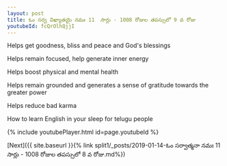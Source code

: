 ```yaml
---
layout: post
title: ఓం సర్వ విఖ్యాతయై నమః 11  సార్లు - 1008 రోజుల తపస్సులో 9 వ రోజు
youtubeId: fcQrOlhQjjI
---
```

 
 
Helps get goodness, bliss and peace and God's blessings
 
Helps remain focused, help generate inner energy 
 
Helps boost physical and mental health 
 
Helps remain grounded and generates a sense of gratitude towards the greater power 
 
Helps reduce bad karma
 
How to learn English in your sleep for telugu people
 
 
 
 


{% include youtubePlayer.html id=page.youtubeId %}
 
[Next]({{ site.baseurl }}{% link split1/_posts/2019-01-14-ఓం సర్వాత్మనా నమః 11  సార్లు - 1008 రోజుల తపస్సులో 8 వ రోజు.md%})
 
